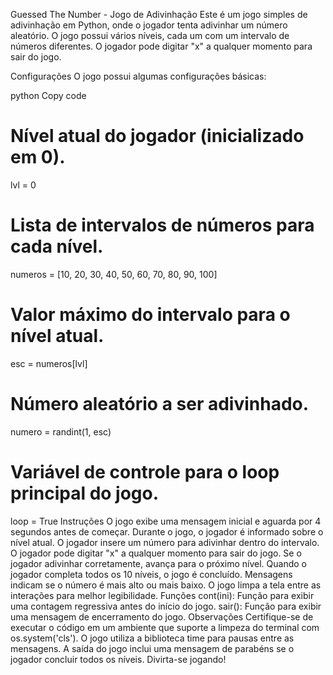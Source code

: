 Guessed The Number - Jogo de Adivinhação
Este é um jogo simples de adivinhação em Python, onde o jogador tenta adivinhar um número aleatório. O jogo possui vários níveis, cada um com um intervalo de números diferentes. O jogador pode digitar "x" a qualquer momento para sair do jogo.

Configurações
O jogo possui algumas configurações básicas:

python
Copy code
# Nível atual do jogador (inicializado em 0).
lvl = 0

# Lista de intervalos de números para cada nível.
numeros = [10, 20, 30, 40, 50, 60, 70, 80, 90, 100]

# Valor máximo do intervalo para o nível atual.
esc = numeros[lvl]

# Número aleatório a ser adivinhado.
numero = randint(1, esc)

# Variável de controle para o loop principal do jogo.
loop = True
Instruções
O jogo exibe uma mensagem inicial e aguarda por 4 segundos antes de começar.
Durante o jogo, o jogador é informado sobre o nível atual.
O jogador insere um número para adivinhar dentro do intervalo.
O jogador pode digitar "x" a qualquer momento para sair do jogo.
Se o jogador adivinhar corretamente, avança para o próximo nível.
Quando o jogador completa todos os 10 níveis, o jogo é concluído.
Mensagens indicam se o número é mais alto ou mais baixo.
O jogo limpa a tela entre as interações para melhor legibilidade.
Funções
cont(ini): Função para exibir uma contagem regressiva antes do início do jogo.
sair(): Função para exibir uma mensagem de encerramento do jogo.
Observações
Certifique-se de executar o código em um ambiente que suporte a limpeza do terminal com os.system('cls').
O jogo utiliza a biblioteca time para pausas entre as mensagens.
A saída do jogo inclui uma mensagem de parabéns se o jogador concluir todos os níveis.
Divirta-se jogando!
